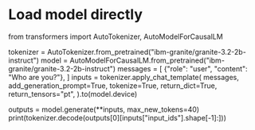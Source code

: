 # Load model directly
from transformers import AutoTokenizer, AutoModelForCausalLM

tokenizer = AutoTokenizer.from_pretrained("ibm-granite/granite-3.2-2b-instruct")
model = AutoModelForCausalLM.from_pretrained("ibm-granite/granite-3.2-2b-instruct")
messages = [
    {"role": "user", "content": "Who are you?"},
]
inputs = tokenizer.apply_chat_template(
	messages,
	add_generation_prompt=True,
	tokenize=True,
	return_dict=True,
	return_tensors="pt",
).to(model.device)

outputs = model.generate(**inputs, max_new_tokens=40)
print(tokenizer.decode(outputs[0][inputs["input_ids"].shape[-1]:]))

